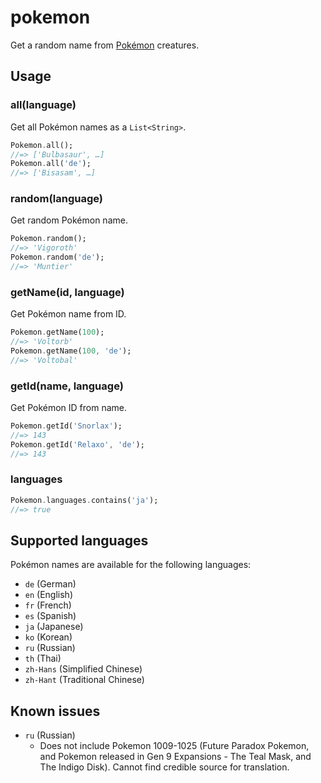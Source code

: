 # pokemon

Get a random name from [Pokémon](https://en.wikipedia.org/wiki/Pok%C3%A9mon) creatures.

## Usage

### all(language)

Get all Pokémon names as a `List<String>`.

```dart
Pokemon.all();
//=> ['Bulbasaur', …]
Pokemon.all('de');
//=> ['Bisasam', …]
```

### random(language)

Get random Pokémon name.

```dart
Pokemon.random();
//=> 'Vigoroth'
Pokemon.random('de');
//=> 'Muntier'
```

### getName(id, language)

Get Pokémon name from ID.

```dart
Pokemon.getName(100);
//=> 'Voltorb'
Pokemon.getName(100, 'de');
//=> 'Voltobal'
```

### getId(name, language)

Get Pokémon ID from name.

```dart
Pokemon.getId('Snorlax');
//=> 143
Pokemon.getId('Relaxo', 'de');
//=> 143
```

### languages

```dart
Pokemon.languages.contains('ja');
//=> true
```

## Supported languages

Pokémon names are available for the following languages:

- `de` (German)
- `en` (English)
- `fr` (French)
- `es` (Spanish)
- `ja` (Japanese)
- `ko` (Korean)
- `ru` (Russian)
- `th` (Thai)
- `zh-Hans` (Simplified Chinese)
- `zh-Hant` (Traditional Chinese)

## Known issues

- `ru` (Russian)
	- Does not include Pokemon 1009-1025 (Future Paradox Pokemon, and Pokemon released in Gen 9 Expansions - The Teal Mask, and The Indigo Disk). Cannot find credible source for translation.
